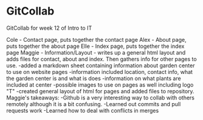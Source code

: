 # GitCollab
GitCollab for week 12 of Intro to IT

Cole - Contact page, puts together the contact page
Alex - About page, puts together the about page
Elle - Index page, puts together the index page
Maggie - Information/Layout - writes up a general html layout and adds files for contact, about and index. Then gathers info for other pages to use. 
    -added a markdown sheet containing information about garden center to use on website pages
        -information included location, contact info, what the garden center is and what is does
        -information on what plants are included at center
        -possible images to use on pages as well including logo "T"
    -created general layout of html for pages and added files to repository. 
            Maggie's takeaways:
                -Github is a very interesting way to collab with others remotely although it is a bit confusing. 
                -Learned out commits and pull requests work
                -Learned how to deal with conflicts in merges
